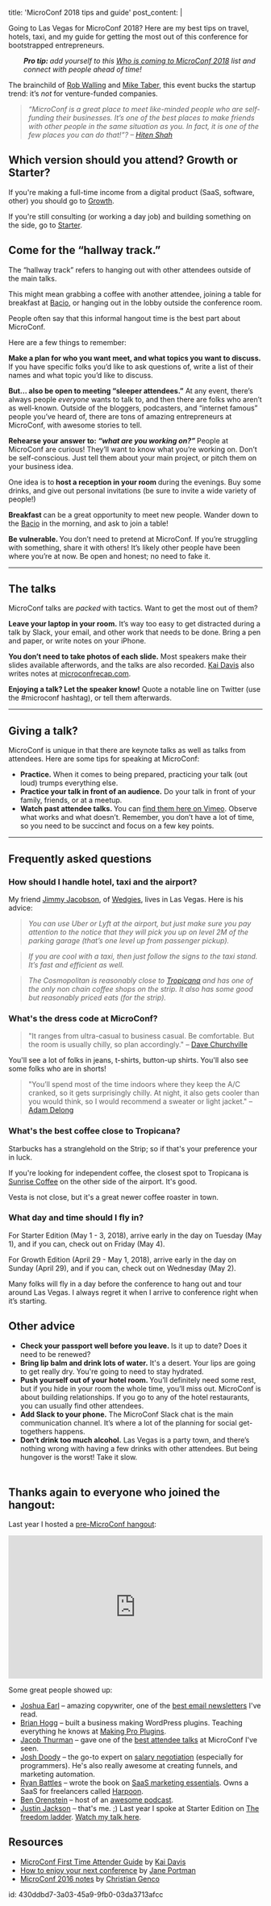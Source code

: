 title: 'MicroConf 2018 tips and guide'
post_content: |
  <p class="graf graf--p">Going to Las Vegas for MicroConf 2018? Here are my best tips on travel, hotels, taxi, and my guide for getting the most out of this conference for bootstrapped entrepreneurs.</p>
  
  <p style="padding-left: 30px;"><strong class="markup--strong markup--p-strong"><em class="markup--em markup--p-em">Pro tip: </em></strong><em class="markup--em markup--p-em">add yourself to this </em><a class="markup--anchor markup--p-anchor" href="https://docs.google.com/spreadsheets/d/1FgPamAK6dGYNOE5hbBETO2UHk4s6EhtWOo2hk-Mh_2Y/edit" target="_blank" rel="noopener" data-href="https://docs.google.com/spreadsheets/d/1FgPamAK6dGYNOE5hbBETO2UHk4s6EhtWOo2hk-Mh_2Y/edit"><em class="markup--em markup--p-em">Who is coming to MicroConf 2018</em></a><em class="markup--em markup--p-em"> list and connect with people ahead of time!</em></p>
  
  <p class="graf graf--p">The brainchild of <a class="markup--user markup--p-user" href="https://medium.com/u/bb46c9d797d8" target="_blank" rel="noopener" data-href="https://medium.com/u/bb46c9d797d8" data-anchor-type="2" data-user-id="bb46c9d797d8" data-action-value="bb46c9d797d8" data-action="show-user-card" data-action-type="hover">Rob Walling</a> and <a class="markup--user markup--p-user" href="https://medium.com/u/82ce8b58e99c" target="_blank" rel="noopener" data-href="https://medium.com/u/82ce8b58e99c" data-anchor-type="2" data-user-id="82ce8b58e99c" data-action-value="82ce8b58e99c" data-action="show-user-card" data-action-type="hover">Mike Taber</a>, this event bucks the startup trend: it’s <em class="markup--em markup--p-em">not </em>for venture-funded companies.</p>
  
  <blockquote class="graf graf--blockquote graf--startsWithDoubleQuote"><em class="markup--em markup--blockquote-em">“MicroConf is a great place to meet like-minded people who are self-funding their businesses. It’s one of the best places to make friends with other people in the same situation as you. In fact, it is one of the few places you can do that!”? – </em><a class="markup--user markup--blockquote-user" href="https://medium.com/u/479830773d90" target="_blank" rel="noopener" data-href="https://medium.com/u/479830773d90" data-anchor-type="2" data-user-id="479830773d90" data-action-value="479830773d90" data-action="show-user-card" data-action-type="hover"><em class="markup--em markup--blockquote-em">Hiten Shah</em></a></blockquote>
  
  <h2 class="graf graf--h3">Which version should you attend? Growth or Starter?</h2>
  
  If you're making a full-time income from a digital product (SaaS, software, other) you should go to <a href="http://www.microconf.com/growth/">Growth</a>.
  
  If you're still consulting (or working a day job) and building something on the side, go to <a href="http://www.microconf.com/starter/">Starter</a>.
  
  <h2 class="graf graf--h3">Come for the “hallway track.”</h2>
  
  <p class="graf graf--p">The “hallway track” refers to hanging out with other attendees outside of the main talks.</p>
  
  This might mean grabbing a coffee with another attendee, joining a table for breakfast at <a href="http://www.troplv.com/dining/bacio">Bacio</a>, or hanging out in the lobby outside the conference room.
  
  People often say that this informal hangout time is the best part about MicroConf.
  
  <p class="graf graf--p">Here are a few things to remember:</p>
  
  <p class="graf graf--p"><strong class="markup--strong markup--p-strong">Make a plan for who you want meet, and what topics you want to discuss.</strong> If you have specific folks you’d like to ask questions of, write a list of their names and what topic you’d like to discuss.</p>
  
  <p class="graf graf--p"><strong class="markup--strong markup--p-strong">But… also be open to meeting “sleeper attendees.”</strong> At any event, there’s always people <em class="markup--em markup--p-em">everyone</em> wants to talk to, and then there are folks who aren’t as well-known. Outside of the bloggers, podcasters, and “internet famous” people you’ve heard of, there are tons of amazing entrepreneurs at MicroConf, with awesome stories to tell.</p>
  
  <p class="graf graf--p"><strong class="markup--strong markup--p-strong">Rehearse your answer to: <em class="markup--em markup--p-em">“what are you working on?” </em></strong>People at MicroConf are curious! They’ll want to know what you’re working on. Don’t be self-conscious. Just tell them about your main project, or pitch them on your business idea.</p>
  
  <p class="graf graf--p">One idea is to<strong class="markup--strong markup--p-strong"> host a reception in your room </strong>during the evenings. Buy some drinks, and give out personal invitations (be sure to invite a wide variety of people!)</p>
  
  <p class="graf graf--p"><strong class="markup--strong markup--p-strong">Breakfast </strong>can be a great opportunity to meet new people. Wander down to the <a href="http://www.troplv.com/dining/bacio">Bacio</a> in the morning, and ask to join a table!</p>
  
  <p class="graf graf--p"><strong class="markup--strong markup--p-strong">Be vulnerable. </strong>You don’t need to pretend at MicroConf. If you’re struggling with something, share it with others! It’s likely other people have been where you’re at now. Be open and honest; no need to fake it.</p>
  
  <hr />
  
  <h2 class="graf graf--h3">The talks</h2>
  
  <p class="graf graf--p">MicroConf talks are <em class="markup--em markup--p-em">packed</em> with tactics. Want to get the most out of them?</p>
  
  <p class="graf graf--p"><strong class="markup--strong markup--p-strong">Leave your laptop in your room.</strong> It’s way too easy to get distracted during a talk by Slack, your email, and other work that needs to be done. Bring a pen and paper, or write notes on your iPhone.</p>
  
  <p class="graf graf--p"><strong class="markup--strong markup--p-strong">You don’t need to take photos of each slide.</strong> Most speakers make their slides available afterwords, and the talks are also recorded. <a class="markup--user markup--p-user" href="https://medium.com/u/29800485b813" target="_blank" rel="noopener" data-href="https://medium.com/u/29800485b813" data-anchor-type="2" data-user-id="29800485b813" data-action-value="29800485b813" data-action="show-user-card" data-action-type="hover">Kai Davis</a> also writes notes at <a class="markup--anchor markup--p-anchor" href="http://microconfrecap.com" target="_blank" rel="noopener" data-href="http://microconfrecap.com">microconfrecap.com</a>.</p>
  
  <p class="graf graf--p"><strong class="markup--strong markup--p-strong">Enjoying a talk? Let the speaker know!</strong> Quote a notable line on Twitter (use the #microconf hashtag), or tell them afterwards.</p>
  
  <hr />
  
  <h2 class="graf graf--h3">Giving a talk?</h2>
  
  <p class="graf graf--p">MicroConf is unique in that there are keynote talks as well as talks from attendees. Here are some tips for speaking at MicroConf:</p>
  
  <ul class="postList">
      <li class="graf graf--li"><strong class="markup--strong markup--li-strong">Practice.</strong> When it comes to being prepared, practicing your talk (out loud) trumps everything else.</li>
      <li class="graf graf--li"><strong class="markup--strong markup--li-strong">Practice your talk in front of an audience.</strong> Do your talk in front of your family, friends, or at a meetup.</li>
      <li class="graf graf--li"><strong class="markup--strong markup--li-strong">Watch past attendee talks. </strong>You can <a class="markup--anchor markup--li-anchor" href="https://vimeo.com/user12790628/videos" target="_blank" rel="noopener" data-href="https://vimeo.com/user12790628/videos">find them here on Vimeo</a>. Observe what works and what doesn’t. Remember, you don’t have a lot of time, so you need to be succinct and focus on a few key points.</li>
  </ul>
  
  <hr />
  
  <h2 class="graf graf--h3">Frequently asked questions</h2>
  
  <h3 class="graf graf--h3">How should I handle hotel, taxi and the airport?</h3>
  
  <p class="graf graf--p">My friend <a class="markup--user markup--p-user" href="https://medium.com/u/a086f454e7ba" target="_blank" rel="noopener" data-href="https://medium.com/u/a086f454e7ba" data-anchor-type="2" data-user-id="a086f454e7ba" data-action-value="a086f454e7ba" data-action="show-user-card" data-action-type="hover">Jimmy Jacobson</a>, of <a class="markup--anchor markup--p-anchor" href="https://www.wedgies.com/" target="_blank" rel="noopener" data-href="https://www.wedgies.com/">Wedgies</a>, lives in Las Vegas. Here is his advice:</p>
  
  <blockquote class="graf graf--blockquote"><em class="markup--em markup--blockquote-em">You can use Uber or Lyft at the airport, but just make sure you pay attention to the notice that they will pick you up on level 2M of the parking garage (that’s one level up from passenger pickup).</em></blockquote>
  
  <blockquote class="graf graf--blockquote"><em class="markup--em markup--blockquote-em">If you are cool with a taxi, then just follow the signs to the taxi stand. It’s fast and efficient as well.</em></blockquote>
  
  <blockquote class="graf graf--blockquote"><em class="markup--em markup--blockquote-em">The Cosmopolitan is reasonably close to </em><a class="markup--anchor markup--blockquote-anchor" href="http://www.troplv.com/" target="_blank" rel="noopener" data-href="http://www.troplv.com/"><em class="markup--em markup--blockquote-em">Tropicana</em></a><em class="markup--em markup--blockquote-em"> and has one of the only non chain coffee shops on the strip. It also has some good but reasonably priced eats (for the strip).</em></blockquote>
  
  <h3>What's the dress code at MicroConf?</h3>
  
  <blockquote>"It ranges from ultra-casual to business casual. Be comfortable. But the room is usually chilly, so plan accordingly." – <a href="https://twitter.com/dchurchville">Dave Churchville</a></blockquote>
  
  You'll see a lot of folks in jeans, t-shirts, button-up shirts. You'll also see some folks who are in shorts!
  
  <blockquote>"You’ll spend most of the time indoors where they keep the A/C cranked, so it gets surprisingly chilly. At night, it also gets cooler than you would think, so I would recommend a sweater or light jacket." – <a href="https://twitter.com/delongshot">Adam Delong</a></blockquote>
  
  <h3>What's the best coffee close to Tropicana?</h3>
  
  Starbucks has a stranglehold on the Strip; so if that's your preference your in luck.
  
  If you're looking for independent coffee, the closest spot to Tropicana is <a href="http://www.sunrisecoffeelv.com/">Sunrise Coffee</a> on the other side of the airport. It's good.
  
  Vesta is not close, but it's a great newer coffee roaster in town.
  
  <h3 class="graf graf--h3">What day and time should I fly in?</h3>
  
  For Starter Edition (May 1 - 3, 2018), arrive early in the day on Tuesday (May 1), and if you can, check out on Friday (May 4).
  
  For Growth Edition (April 29 - May 1, 2018), arrive early in the day on Sunday (April 29), and if you can, check out on Wednesday (May 2).
  
  Many folks will fly in a day before the conference to hang out and tour around Las Vegas. I always regret it when I arrive to conference right when it’s starting.
  
  <h2 class="graf graf--h3">Other advice</h2>
  
  <ul class="postList">
      <li><strong>Check your passport well before you leave. </strong>Is it up to date? Does it need to be renewed?</li>
      <li><strong>Bring lip balm and drink lots of water.</strong> It's a desert. Your lips are going to get really dry. You're going to need to stay hydrated.</li>
      <li class="graf graf--li"><strong class="markup--strong markup--li-strong">Push yourself out of your hotel room. </strong>You’ll definitely need some rest, but if you hide in your room the whole time, you’ll miss out. MicroConf is about building relationships. If you go to any of the hotel restaurants, you can usually find other attendees.</li>
      <li class="graf graf--li"><strong class="markup--strong markup--li-strong">Add Slack to your phone.</strong> The MicroConf Slack chat is the main communication channel. It’s where a lot of the planning for social get-togethers happens.</li>
      <li class="graf graf--li"><strong class="markup--strong markup--li-strong">Don’t drink too much alcohol.</strong> Las Vegas is a party town, and there’s nothing wrong with having a few drinks with other attendees. But being hungover is the worst! Take it slow.</li>
  </ul>
  
  <h2 style="padding-top: 20px;">Thanks again to everyone who joined the hangout:</h2>
  
  <p class="graf graf--p">Last year I hosted a <a class="markup--anchor markup--p-anchor" href="https://youtu.be/K4JzpWS4-OQ" target="_blank" rel="noopener" data-href="https://youtu.be/K4JzpWS4-OQ">pre-MicroConf hangout</a>:</p>
  
  <p class="graf graf--p"><style>.embed-container { position: relative; padding-bottom: 56.25%; height: 0; overflow: hidden; max-width: 100%; } .embed-container iframe, .embed-container object, .embed-container embed { position: absolute; top: 0; left: 0; width: 100%; height: 100%; }</style></p>
  
  <div class="embed-container"><iframe src="https://www.youtube.com/embed/K4JzpWS4-OQ" width="300" height="150" frameborder="0" allowfullscreen="allowfullscreen" data-mce-fragment="1"></iframe></div>
  
  <p class="graf graf--p">Some great people showed up:</p>
  
  <ul>
      <li><a href="https://twitter.com/@josh_earl">Joshua Earl</a> – amazing copywriter, one of the <a href="https://joshuaearl.com/">best email newsletters</a> I've read.</li>
      <li><a href="https://twitter.com/@brianhogg">Brian Hogg</a> – built a business making WordPress plugins. Teaching everything he knows at <a href="https://makingproplugins.com/">Making Pro Plugins</a>.</li>
      <li><a href="https://twitter.com/@jacobthurman">Jacob Thurman</a> – gave one of the <a href="https://vimeo.com/130797718">best attendee talks</a> at MicroConf I've seen.</li>
      <li><a href="https://twitter.com/@joshdoody">Josh Doody</a> – the go-to expert on <a href="https://fearlesssalarynegotiation.com/">salary negotiation</a> (especially for programmers). He's also really awesome at creating funnels, and marketing automation.</li>
      <li><a href="https://twitter.com/@ryanbattles">Ryan Battles</a> – wrote the book on <a href="https://ryanbattles.com/saas-marketing-essentials">SaaS marketing essentials</a>. Owns a SaaS for freelancers called <a href="https://harpoonapp.com/">Harpoon</a>.</li>
      <li><a href="https://twitter.com/r00k">Ben Orenstein</a> – host of an <a href="http://giantrobots.fm/">awesome podcast</a>.</li>
      <li><a href="https://twitter.com/mijustin">Justin Jackson</a> – that's me. ;) Last year I spoke at Starter Edition on <a href="https://justinjackson.ca/freedom/">The freedom ladder</a>. <a href="https://www.youtube.com/watch?v=WKokJTrGiQM">Watch my talk here</a>.</li>
  </ul>
  
  <h2>Resources</h2>
  
  <ul>
      <li class="graf graf--li"><a class="markup--anchor markup--li-anchor" href="https://kaidavis.com/microconf-guide/" target="_blank" rel="noopener" data-href="https://kaidavis.com/microconf-guide/">MicroConf First Time Attender Guide</a> by <a class="markup--user markup--li-user" href="https://medium.com/u/29800485b813" target="_blank" rel="noopener" data-href="https://medium.com/u/29800485b813" data-anchor-type="2" data-user-id="29800485b813" data-action-value="29800485b813" data-action="show-user-card" data-action-type="hover">Kai Davis</a></li>
      <li class="graf graf--li"><a class="markup--anchor markup--li-anchor" href="http://uibreakfast.com/microconf-europe-2015-recap/" target="_blank" rel="noopener" data-href="http://uibreakfast.com/microconf-europe-2015-recap/">How to enjoy your next conference</a> by <a class="markup--user markup--li-user" href="https://medium.com/u/79265580815f" target="_blank" rel="noopener" data-href="https://medium.com/u/79265580815f" data-anchor-type="2" data-user-id="79265580815f" data-action-value="79265580815f" data-action="show-user-card" data-action-type="hover">Jane Portman</a></li>
      <li class="graf graf--li"><a class="markup--anchor markup--li-anchor" href="http://christian.gen.co/microconf2016" target="_blank" rel="noopener" data-href="http://christian.gen.co/microconf2016">MicroConf 2016 notes</a> by <a class="markup--user markup--li-user" href="https://medium.com/u/4440911e235c" target="_blank" rel="noopener" data-href="https://medium.com/u/4440911e235c" data-anchor-type="2" data-user-id="4440911e235c" data-action-value="4440911e235c" data-action="show-user-card" data-action-type="hover">Christian Genco</a></li>
  </ul>
id: 430ddbd7-3a03-45a9-9fb0-03da3713afcc
